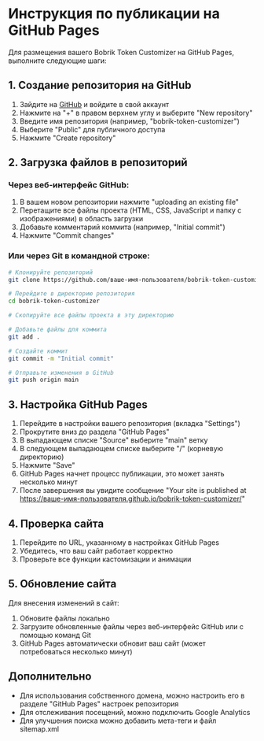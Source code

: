 # Инструкция по публикации на GitHub Pages

Для размещения вашего Bobrik Token Customizer на GitHub Pages, выполните следующие шаги:

## 1. Создание репозитория на GitHub

1. Зайдите на [GitHub](https://github.com) и войдите в свой аккаунт
2. Нажмите на "+" в правом верхнем углу и выберите "New repository"
3. Введите имя репозитория (например, "bobrik-token-customizer")
4. Выберите "Public" для публичного доступа
5. Нажмите "Create repository"

## 2. Загрузка файлов в репозиторий

### Через веб-интерфейс GitHub:

1. В вашем новом репозитории нажмите "uploading an existing file"
2. Перетащите все файлы проекта (HTML, CSS, JavaScript и папку с изображениями) в область загрузки
3. Добавьте комментарий коммита (например, "Initial commit")
4. Нажмите "Commit changes"

### Или через Git в командной строке:

```bash
# Клонируйте репозиторий
git clone https://github.com/ваше-имя-пользователя/bobrik-token-customizer.git

# Перейдите в директорию репозитория
cd bobrik-token-customizer

# Скопируйте все файлы проекта в эту директорию

# Добавьте файлы для коммита
git add .

# Создайте коммит
git commit -m "Initial commit"

# Отправьте изменения в GitHub
git push origin main
```

## 3. Настройка GitHub Pages

1. Перейдите в настройки вашего репозитория (вкладка "Settings")
2. Прокрутите вниз до раздела "GitHub Pages"
3. В выпадающем списке "Source" выберите "main" ветку
4. В следующем выпадающем списке выберите "/" (корневую директорию)
5. Нажмите "Save"
6. GitHub Pages начнет процесс публикации, это может занять несколько минут
7. После завершения вы увидите сообщение "Your site is published at https://ваше-имя-пользователя.github.io/bobrik-token-customizer/"

## 4. Проверка сайта

1. Перейдите по URL, указанному в настройках GitHub Pages
2. Убедитесь, что ваш сайт работает корректно
3. Проверьте все функции кастомизации и анимации

## 5. Обновление сайта

Для внесения изменений в сайт:

1. Обновите файлы локально
2. Загрузите обновленные файлы через веб-интерфейс GitHub или с помощью команд Git
3. GitHub Pages автоматически обновит ваш сайт (может потребоваться несколько минут)

## Дополнительно

- Для использования собственного домена, можно настроить его в разделе "GitHub Pages" настроек репозитория
- Для отслеживания посещений, можно подключить Google Analytics
- Для улучшения поиска можно добавить мета-теги и файл sitemap.xml 